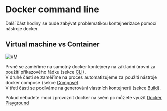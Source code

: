 # Docker command line

Další část hodiny se bude zabývat problematikou kontejnerizace pomocí nástroje docker.

## Virtual machine vs Container

![VM](https://www.backblaze.com/blog/wp-content/uploads/2018/06/whats-the-diff-container-vs-vm.jpg)

Prvně se zaměříme na samotný docker kontejnery na základní úrovni za použití příkazového řádku (sekce [CLI](https://github.com/TomasRacil/VSIS/tree/main/1blok/Docker/CLI)).\
V druhé části se zaměříme na proces automatizujeme za použití nástroje docker compose (sekce [Compose](https://github.com/TomasRacil/VSIS/tree/main/1blok/Docker/Compose)).\
V třetí části se podíváme na generování vlastních kontejnerů (sekce [Build](https://github.com/TomasRacil/VSIS/tree/main/1blok/Docker/Build)).


Pokud nebudete moci zprovoznit docker na svém pc můžete využít [Docker Playground](https://labs.play-with-docker.com/)